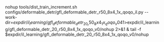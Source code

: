


nohup tools/dist_train_increment.sh configs/deformable_detr/gfl_deformable_detr_r50_8x4_1x_qoqo_il.py --work-dir=$expdir/il_learning/gfl_deformable_detr_20_r50_8x4_1x_qoqo_v0 4 1>$expdir/il_learning/gfl_deformable_detr_20_r50_8x4_1x_qoqo_v0/nohup 2>&1 &
tail -f $expdir/il_learning/gfl_deformable_detr_20_r50_8x4_1x_qoqo_v0/nohup 